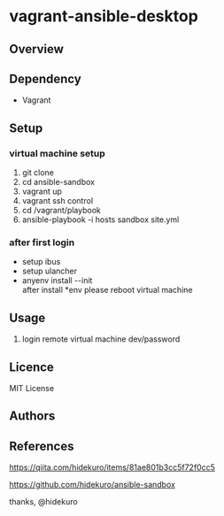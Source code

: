 # vagrant-ansible-desktop

## Overview

## Dependency

* Vagrant

## Setup

### virtual machine setup

1. git clone
1. cd ansible-sandbox
1. vagrant up
1. vagrant ssh control
1. cd /vagrant/playbook
1. ansible-playbook -i hosts sandbox site.yml

### after first login

* setup ibus
* setup ulancher
* anyenv install --init  
   after install *env please reboot virtual machine


## Usage

1. login remote virtual machine dev/password

## Licence
MIT License

## Authors


## References

https://qiita.com/hidekuro/items/81ae801b3cc5f72f0cc5

https://github.com/hidekuro/ansible-sandbox

thanks, @hidekuro
